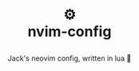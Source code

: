 <h1>
<p align="center">
  ⚙️
  <br>nvim-config
</h1>
  <p align="center">
    Jack's neovim config, written in lua 🌙
  </p>
</p>
